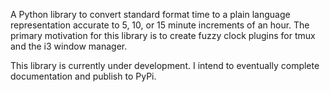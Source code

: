 A Python library to convert standard format time to a plain language representation accurate to 5, 10, or 15 minute increments of an hour.  The primary motivation for this library is to create fuzzy clock plugins for tmux and the i3 window manager.

This library is currently under development.  I intend to eventually complete documentation and publish to PyPi.
